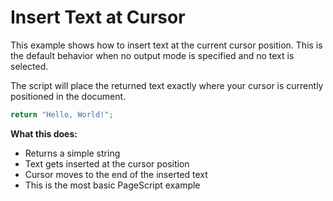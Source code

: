 # Insert Text at Cursor

This example shows how to insert text at the current cursor position. This is the default behavior when no output mode is specified and no text is selected.

The script will place the returned text exactly where your cursor is currently positioned in the document.

```javascript
return "Hello, World!";
```

**What this does:**
- Returns a simple string
- Text gets inserted at the cursor position
- Cursor moves to the end of the inserted text
- This is the most basic PageScript example